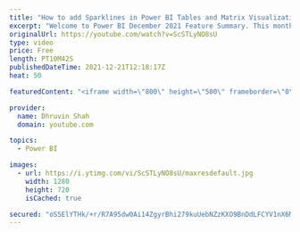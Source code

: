 ```yaml
---
title: "How to add Sparklines in Power BI Tables and Matrix Visualization?"
excerpt: "Welcome to Power BI December 2021 Feature Summary. This month Microsoft has rolled out one amazing feature for table and Matrix visual in Power BI. During this video, we will learn how we can add Sparklines for Tables and Matrix Visual? Now, we can add Sparklines for Power BI Tables and add Matrix. We"
originalUrl: https://youtube.com/watch?v=ScSTLyNO8sU
type: video
price: Free
length: PT10M42S
publishedDateTime: 2021-12-21T12:18:17Z
heat: 50

featuredContent: "<iframe width=\"800\" height=\"500\" frameborder=\"0\" src=\"https://www.youtube.com/embed/ScSTLyNO8sU\" allow=\"accelerometer; autoplay; encrypted-media; gyroscope; picture-in-picture\" allowfullscreen></iframe>"

provider:
  name: Dhruvin Shah
  domain: youtube.com

topics:
  - Power BI

images:
  - url: https://i.ytimg.com/vi/ScSTLyNO8sU/maxresdefault.jpg
    width: 1280
    height: 720
    isCached: true

secured: "oS5ElYTHk/+r/R7A95dw0Ai14ZgyrBhi279kuUebNZzKXO9BnDdLFCYV1nX6MTFJvbMCdz5HmQiD6bTquYMDE0qz9vaprhAXERJN8P4Rm2heJIXTXgsRnwa2NALCswI++d8SK1Lgyj8XzP39fQzcNwerpBzZSYht/zyMnxhx0Yfhtn4AD//UacJ9S+JT3/gNH/9+0cR3BYEtAUtklPAStV9F9ZdEf0h13bh9c4YpDEhNRYDKonZXHhoBjr1hmkjACjFobmUx0VOgI9wsm7nyhhHlR07NkaNMM8uq+fQNyrSMSeSdWsOorEPekNjO3C6EueV1VKQEElINnFtOcDzcocHR+/AZCLJQWyuY10zSSP5BSJ3Ju5FDjHRNLgDaPjOXkMl3uoOfbl+jazyLRExEmZ4I/TgaQktEBS2y46be0pg=;VFsrelwwo9T04C5TmZgDZQ=="
---
```


